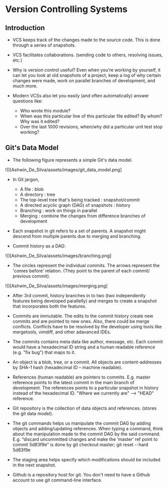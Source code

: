 # Version Controlling Systems

## Introduction 
 
* VCS keeps track of the changes made to the source code. This is done through a series of snapshots.

* VCS facilitates collaborations. (sending code to others, resolving issues, etc.) 
 
* Why is version control useful? Even when you’re working by yourself, it can let you look at old snapshots of a project, keep a log of why certain changes were made, work on parallel branches of development, and much more.  
 
* Modern VCSs also let you easily (and often automatically) answer questions like: 
    * Who wrote this module? 
    * When was this particular line of this particular file edited? By whom? Why was it edited? 
    * Over the last 1000 revisions, when/why did a particular unit test stop working? 

## Git's Data Model

* The following figure represents a simple Git's data model.

!()[Ashwin_De_Silva/assets/images/git_data_model.png]

* In Git jargon,  
    * A file : blob 
    * A directory : tree 
    * The top-level tree that's being tracked : snapshot/commit 
    * A directed acyclic graph (DAG) of snapshots : history
    * Branching : work on things in parallel  
    * Merging : combine the changes from difference branches of development 
 
* Each snapshot in git refers to a set of parents. A snapshot might descend from multiple parents due to merging and branching. 

* Commit history as a DAG: 

!()[Ashwin_De_Silva/assets/images/branching.png]

* The circles represent the individual commits. The arrows represent the 'comes before' relation. (They point to the parent of each commit/ previous commit).

!()[Ashwin_De_Silva/assets/images/merging.png]

* After 3rd commit, history branches in to two (two independently features being developed parallelly) and merges to create a snapshot that incorporates both the features. 

* Commits are immutable. The edits to the commit history create new commits and are pointed to new ones. Also, there could be merge conflicts. Conflicts have to be resolved by the developer using tools like mergetools, vimdiff, and other adavanced IDEs. 
 
* The commits contains meta data like author, message, etc. Each commit would have a hexadecimal ID string and a human readable reference (e.g. "fix bug") that maps to it.  
 
* An object is a blob, tree, or a commit. All objects are content-addresses by SHA-1 hash (hexadecimal ID – machine readable).  
 
* References (human readable) are pointers to commits. E.g. master reference points to the latest commit in the main branch of development. The references points to a particular snapshot in history instead of the hexadecimal ID. "Where we currently are" --> "HEAD" reference. 
 
* Git repository is the collection of data objects and references. (stores the git data model).  
 
* The git commands helps us manipulate the commit DAG by adding objects and adding/updating references. When typing a command, think about the manipulation made to the commit DAG by the said command. E.g. “discard uncommitted changes and make the ‘master’ ref point to commit 5d83f9e” is done by git checkout master; git reset --hard 5d83f9e 
 
* The staging area helps specify which modifications should be included in the next snapshot.  
 
* Github is a repository host for git. You don't need to have a Github account to use git command-line interface.


